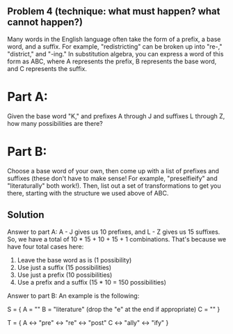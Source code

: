 ## Problem 4 (technique: what must happen? what cannot happen?)

Many words in the English language often take the form of a prefix, a base word, and a suffix. For example, "redistricting" can be broken up into "re-," "district," and "-ing." In substitution algebra, you can express a word of this form as ABC, where A represents the prefix, B represents the base word, and C represents the suffix. 

# Part A: 
Given the base word "K," and prefixes A through J and suffixes L through Z, how many possibilities are there?

# Part B: 
Choose a base word of your own, then come up with a list of prefixes and suffixes (these don't have to make sense! For example, "preselfieify" and "literaturally" both work!). Then, list out a set of transformations to get you there, starting with the structure we used above of ABC. 

## Solution

Answer to part A: A - J gives us 10 prefixes, and L - Z gives us 15 suffixes. So, we have a total of 10 * 15 + 10 + 15 + 1 combinations. That's because we have four total cases here: 
1. Leave the base word as is (1 possibility)
2. Use just a suffix (15 possibilities)
3. Use just a prefix (10 possibilities)
4. Use a prefix and a suffix (15 * 10 = 150 possibilities)


Answer to part B: An example is the following:

S = {
A = ""
B = "literature" (drop the "e" at the end if appropriate)
C = ""
}

T = {
  A <-> "pre" <-> "re" <-> "post"
  C <-> "ally" <-> "ify"
}
